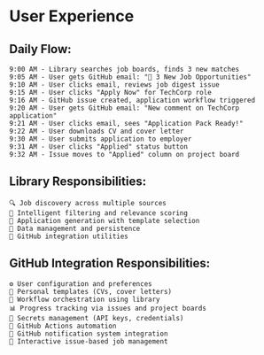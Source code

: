 # User Experience

## Daily Flow:

    9:00 AM - Library searches job boards, finds 3 new matches
    9:05 AM - User gets GitHub email: "🎯 3 New Job Opportunities"
    9:10 AM - User clicks email, reviews job digest issue
    9:15 AM - User clicks "Apply Now" for TechCorp role
    9:16 AM - GitHub issue created, application workflow triggered
    9:20 AM - User gets GitHub email: "New comment on TechCorp application"
    9:21 AM - User clicks email, sees "Application Pack Ready!"
    9:22 AM - User downloads CV and cover letter
    9:30 AM - User submits application to employer
    9:31 AM - User clicks "Applied" status button
    9:32 AM - Issue moves to "Applied" column on project board

## Library Responsibilities:

    🔍 Job discovery across multiple sources
    🎯 Intelligent filtering and relevance scoring
    📄 Application generation with template selection
    💾 Data management and persistence
    📧 GitHub integration utilities

## GitHub Integration Responsibilities:

    ⚙️ User configuration and preferences
    📝 Personal templates (CVs, cover letters)
    🔄 Workflow orchestration using library
    📊 Progress tracking via issues and project boards
    🔐 Secrets management (API keys, credentials)
    🤖 GitHub Actions automation
    📧 GitHub notification system integration
    🎯 Interactive issue-based job management

